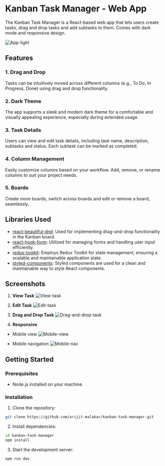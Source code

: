 # Kanban Task Manager - Web App

The Kanban Task Manager is a React-based web app that lets users create tasks, drag and drop tasks and add subtasks to them. Comes with dark mode and responsive design.

![App-light](./public/screens/app-light.jpg)

## Features

### 1. Drag and Drop

Tasks can be intuitively moved across different columns (e.g., To Do, In Progress, Done) using drag and drop functionality.

### 2. Dark Theme

The app supports a sleek and modern dark theme for a comfortable and visually appealing experience, especially during extended usage.

### 3. Task Details

Users can view and edit task details, including task name, description, subtasks and status. Each subtask can be marked as completed.

### 4. Column Management

Easily customize columns based on your workflow. Add, remove, or rename columns to suit your project needs.

### 5. Boards

Create more boards, switch across boards and edit or remove a board, seamlessly.

## Libraries Used

- [react-beautiful-dnd](https://react-beautiful-dnd.netlify.com/): Used for implementing drag-and-drop functionality in the Kanban board.
- [react-hook-form](https://react-hook-form.com/): Utilized for managing forms and handling user input efficiently.
- [redux-toolkit](https://redux-toolkit.js.org/): Employs Redux Toolkit for state management, ensuring a scalable and maintainable application state.
- [styled-components](https://styled-components.com/): Styled components are used for a clean and maintainable way to style React components.

## Screenshots

1. **View Task**
   ![View-task](./public/screens/view-task.jpg)

2. **Edit Task**
   ![Edit-task](./public/screens/edit-task.jpg)

3. **Drag and Drop Task**
   ![Drag-and-drop-task](./public/screens/drag-and-drop-task.jpg)

4. **Responsive**

- Mobile view
  ![Mobile-view](./public/screens/mobile-view.jpg)

- Mobile navigation
  ![Mobile-nav](./public/screens/mobile-nav.jpg)

## Getting Started

### Prerequisites

- Node.js installed on your machine.

### Installation

1. Clone the repository:

```bash
git clone https://github.com/arijit-malakar/kanban-task-manager.git
```

2. Install dependencies:

```bash
cd kanban-task-manager
npm install
```

3. Start the development server:

```bash
npm run dev
```
